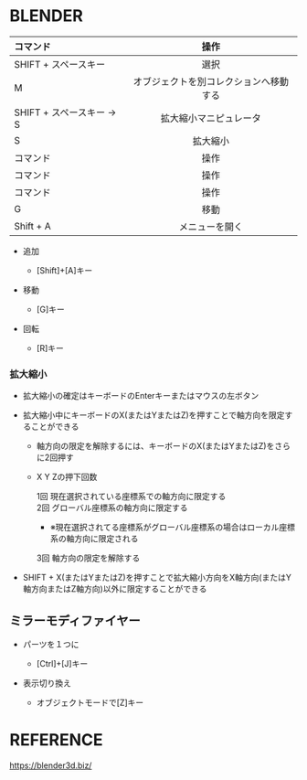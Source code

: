 # BLENDER

| コマンド | 操作 |
|:------|:--------:|
| SHIFT + スペースキー| 選択 |
| M | 	オブジェクトを別コレクションへ移動する |
| SHIFT + スペースキー -> S | 拡大縮小マニピュレータ |
| S | 拡大縮小 |
| コマンド | 操作 |
| コマンド | 操作 |
| コマンド | 操作 |
| G | 移動 |
| Shift + A | メニューを開く |



- 追加
    -  [Shift]+[A]キー


- 移動
    - [G]キー

- 回転
    - [R]キー




### 拡大縮小

- 拡大縮小の確定はキーボードのEnterキーまたはマウスの左ボタン
- 拡大縮小中にキーボードのX(またはYまたはZ)を押すことで軸方向を限定することができる  
    - 軸方向の限定を解除するには、キーボードのX(またはYまたはZ)をさらに2回押す

    - X Y Zの押下回数

        1回	現在選択されている座標系での軸方向に限定する  
        2回	グローバル座標系の軸方向に限定する  
        - ※現在選択されてる座標系がグローバル座標系の場合はローカル座標系の軸方向に限定される  

        3回	軸方向の限定を解除する

- SHIFT + X(またはYまたはZ)を押すことで拡大縮小方向をX軸方向(またはY軸方向またはZ軸方向)以外に限定することができる



## ミラーモディファイヤー

- パーツを１つに
    - [Ctrl]+[J]キー


- 表示切り換え
    - オブジェクトモードで[Z]キー



# REFERENCE
https://blender3d.biz/